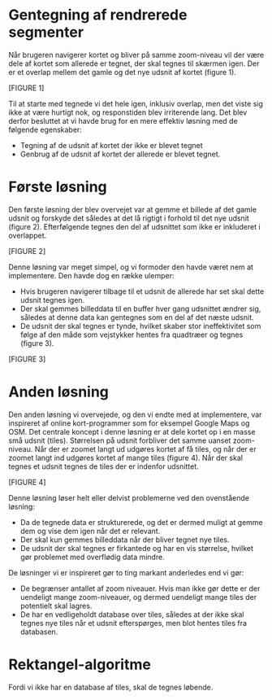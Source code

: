 # Gentegning af rendrerede segmenter

Når brugeren navigerer kortet og bliver på samme zoom-niveau vil der være dele af kortet som allerede er tegnet, der skal tegnes til skærmen igen. Der er et overlap mellem det gamle og det nye udsnit af kortet (figure 1).

[FIGURE 1]

Til at starte med tegnede vi det hele igen, inklusiv overlap, men det viste sig ikke at være hurtigt nok, og responstiden blev irriterende lang. Det blev derfor besluttet at vi havde brug for en mere effektiv løsning med de følgende egenskaber:

- Tegning af de udsnit af kortet der ikke er blevet tegnet
- Genbrug af de udsnit af kortet der allerede er blevet tegnet.

# Første løsning

Den første løsning der blev overvejet var at gemme et billede af det gamle udsnit og forskyde det således at det lå rigtigt i forhold til det nye udsnit (figure 2). Efterfølgende tegnes den del af udsnittet som ikke er inkluderet i overlappet.

[FIGURE 2]

Denne løsning var meget simpel, og vi formoder den havde været nem at implementere. Den havde dog en række ulemper:

- Hvis brugeren navigerer tilbage til et udsnit de allerede har set skal dette udsnit tegnes igen.
- Der skal gemmes billeddata til en buffer hver gang udsnittet ændrer sig, således at denne data kan gentegnes som en del af det næste udsnit.
- De udsnit der skal tegnes er tynde, hvilket skaber stor ineffektivitet som følge af den måde som vejstykker hentes fra quadtræer og tegnes (figure 3).

[FIGURE 3]

# Anden løsning

Den anden løsning vi overvejede, og den vi endte med at implementere, var inspireret af online kort-programmer som for eksempel Google Maps og OSM. Det centrale koncept i denne løsning er at dele kortet op i en masse små udsnit (tiles). Størrelsen på udsnit forbliver det samme uanset zoom-niveau. Når der er zoomet langt ud udgøres kortet af få tiles, og når der er zoomet langt ind udgøres kortet af mange tiles (figure 4). Når der skal tegnes et udsnit tegnes de tiles der er indenfor udsnittet.

[FIGURE 4]

Denne løsning løser helt eller delvist problemerne ved den ovenstående løsning:

- Da de tegnede data er strukturerede, og det er dermed muligt at gemme dem og vise dem igen når det er relevant.
- Der skal kun gemmes billeddata når der bliver tegnet nye tiles.
- De udsnit der skal tegnes er firkantede og har en vis størrelse, hvilket gør problemet med overflødig data mindre.

De løsninger vi er inspireret gør to ting markant anderledes end vi gør:

- De begrænser antallet af zoom niveauer. Hvis man ikke gør dette er der uendeligt mange zoom-niveauer, og dermed uendeligt mange tiles der potentielt skal lagres.
- De har en vedligeholdt database over tiles, således at der ikke skal tegnes nye tiles når et udsnit efterspørges, men blot hentes tiles fra databasen.

# Rektangel-algoritme

Fordi vi ikke har en database af tiles, skal de tegnes løbende.








